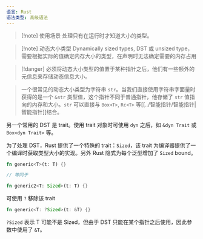 ```yaml
---
语言: Rust
语法类型: 高级语法
---
```

> [!note] 使用场景
> 处理只有在运行时才知道大小的类型。

> [!note] 动态大小类型
> Dynamically sized types, DST 或 unsized type，需要根据实际的值确定内存大小的类型，在声明时无法确定需要的内存占用

> [!danger] 必须将动态大小类型的值置于某种指针之后，他们有一些额外的元信息来存储动态信息大小。

> 一个很常见的动态大小类型为字符串 `str`。当我们直接使用字符串字面量时获得的是一个 `&str` 类型值，这个指针不同于普通指针，他存储了 `str` 值指向的内存和大小。`str` 可以直接与 `Box<T>`, `Rc<T>` 等[[../智能指针/智能指针|智能指针]]结合。

另一个常用的 DST 是 trait。使用 trait 对象时可使用 `dyn` 之后，如 `&dyn Trait` 或 `Box<dyn Trait>` 等。

为了处理 DST，Rust 提供了一个特殊的 trait：`Sized`，该 trait 为编译器提供了一个编译时获取类型大小的实现。另外 Rust 隐式为每个泛型增加了 `Sized` bound。

```rust
fn generic<T>(t: T) {}

// 等同于

fn generic2<T: Sized>(t: T) {}
```

可使用 `?` 移除该 trait

```rust
fn generic<T: ?Sized>(t: &T) {}
```

`?Sized` 表示 T 可能不是 Sized，但由于 DST 只能在某个指针之后使用，因此参数中使用了 `&T`。